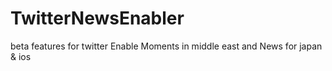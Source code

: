 # TwitterNewsEnabler
beta features for twitter  Enable Moments in middle east and News for japan & ios 
